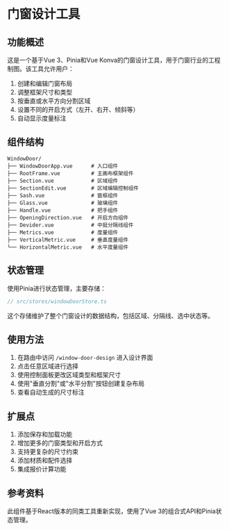 # 门窗设计工具

## 功能概述

这是一个基于Vue 3、Pinia和Vue Konva的门窗设计工具，用于门窗行业的工程制图。该工具允许用户：

1. 创建和编辑门窗布局
2. 调整框架尺寸和类型
3. 按垂直或水平方向分割区域
4. 设置不同的开启方式（左开、右开、倾斜等）
5. 自动显示度量标注

## 组件结构

```
WindowDoor/
├── WindowDoorApp.vue      # 入口组件
├── RootFrame.vue          # 主画布框架组件
├── Section.vue            # 区域组件
├── SectionEdit.vue        # 区域编辑控制组件
├── Sash.vue               # 窗框组件
├── Glass.vue              # 玻璃组件
├── Handle.vue             # 把手组件
├── OpeningDirection.vue   # 开启方向组件
├── Devider.vue            # 中挺分隔线组件
├── Metrics.vue            # 度量组件
├── VerticalMetric.vue     # 垂直度量组件
└── HorizontalMetric.vue   # 水平度量组件
```

## 状态管理

使用Pinia进行状态管理，主要存储：

```typescript
// src/stores/windowDoorStore.ts
```

这个存储维护了整个门窗设计的数据结构，包括区域、分隔线、选中状态等。

## 使用方法

1. 在路由中访问 `/window-door-design` 进入设计界面
2. 点击任意区域进行选择
3. 使用控制面板更改区域类型和框架尺寸
4. 使用"垂直分割"或"水平分割"按钮创建复杂布局
5. 查看自动生成的尺寸标注

## 扩展点

1. 添加保存和加载功能
2. 增加更多的门窗类型和开启方式
3. 支持更复杂的尺寸约束
4. 添加材质和配件选择
5. 集成报价计算功能

## 参考资料

此组件基于React版本的同类工具重新实现，使用了Vue 3的组合式API和Pinia状态管理。 